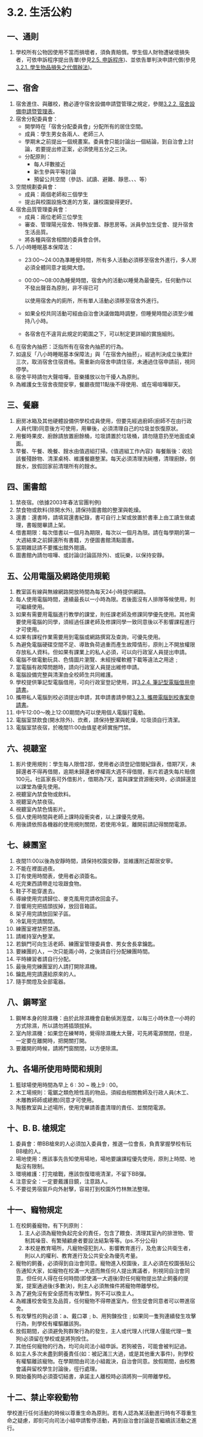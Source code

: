 # 3.2. 生活公約

## 一、通則

1. 學校所有公物因使用不當而損壞者，須負責賠償。學生個人財物遭破壞損失者，可依申訴程序提出告單\(參見[2.5. 申訴程序](../../2.-min-zhu-sheng-huo/2.5.-shen-su-cheng-xu.md)\)、並依告單判決申請代償\(參見[3.2.1. 學生物品損失之代償辦法](3.2.1.-xue-sheng-wu-pin-sun-shi-zhi-dai-chang-ban-fa.md)\)。

## 二、宿舍

1. 宿舍進住、與離校，務必遵守宿舍設備申請暨管理之規定，參閱[3.2.2. 宿舍設備申請暨管理表](3.2.2.-su-she-she-bei-shen-qing-ji-guan-li-biao.md)。
2. 宿舍分配委員會：
   * 開學時在「宿舍分配委員會」分配所有的居住空間。
   * 成員：學生男女各兩人、老師三人
   * 學期末之前提出一個規畫案。委員會只能討論出一個結論，到自治會上討論，若要提出修正案，必須使用五分之三決。
   * 分配原則：
     * 每人坪數接近
     * 新生參與平等討論
     * 預留公共空間（參訪、試讀、避難、靜思、、、等）
3. 空間規劃委員會：
   * 成員：兩個老師和三個學生
   * 提出與校園設施改進的方案，讓校園變得更好。
4. 宿舍品質管理委員會：
   * 成員：兩位老師三位學生
   * 審查、管理陽光宿舍、特殊安置、靜思房等。派員參加生促會、提升宿舍生活品質。
   * 將各種與宿舍相關的委員會合併。
5. 八小時睡眠基本保障法：
   * 23:00～24:00為準睡覺時間，所有多人活動必須移至宿舍外進行，多人房必須全體同意才能開大燈。      
   * 00:00～08:00為睡覺時間，宿舍內的活動以睡覺為最優先，任何動作以不發出聲音為原則，非不得已可

     以使用宿舍內的廁所，所有單人活動必須移至宿舍外進行。

   * 如果全校共同活動可經由自治會決議做臨時調整，但睡覺時間必須至少維持八小時。
   * 各宿舍在不違背此規定的範圍之下，可以制定更詳細的實施細則。
6. 在宿舍內抽菸：泛指所有在宿舍內抽菸的行為。
7. 如違反「八小時睡眠基本保障法」與「在宿舍內抽菸」，經過判決成立後累計三次，取消宿舍住宿資格。需重新向宿舍申請住宿，未通過住宿申請前，視同停學。
8. 宿舍平時請勿大聲喧嘩，音樂播放以勿干擾人為原則。
9. 為維護女生宿舍夜間安寧，餐廳夜間11點後不得使用、或在場喧嘩聊天。

## 三、餐廳

1. 廚房冰箱及其他硬體設備供學校成員使用，但要先經過廚師\(廚師不在由行政人員代理\)同意後方可使用，用畢後，必須清理自己的垃圾並恢復原狀。
2. 用餐時果皮、廚餘請放置廚餘桶，垃圾請置於垃圾桶，請勿隨意扔至地面或桌面。
3. 早餐、午餐、晚餐、餿水由值週組打掃。《值週組工作內容》每餐飯後：收拾該餐殘餘物、清潔桌椅、維護餐廳整潔。每天必須清理洗碗槽，清理廚餘，倒餿水，放假回家前清理所有的餿水。

## 四、圖書館

1. 禁夜宿。\(依據2003年春法官團判例\)
2. 禁食物或飲料\(除開水外\), 請保持圖書館的整潔與乾燥。
3. 還書：還書時，請填寫還書紀錄，書可自行上架或放置於書車上由工讀生做處理，書報閱畢請上架。
4. 借書期限：每次借書以一個月為期限，每次以一個月為限。請在每學期的第一大週結束之前歸還所有書籍，方便圖書館清點圖書。
5. 當期雜誌請不要攜出館外閱讀。
6. 圖書館內請勿喧嘩、或討論\(討論區除外\)、或玩樂，以保持安靜。

## 五、公用電腦及網路使用規範

1. 教室區有線與無線網路開放時間為每天24小時提供網路。
2. 每人使用電腦時間，連續最長以一小時為限。若後面沒有人排隊等候使用，則可繼續使用。
3. 如果有需要用電腦進行教學的課堂，則任課老師及修課同學優先使用。其他需要使用電腦的同學，須經過任課老師及修課同學一致同意後以不影響課程進行才可使用。
4. 如果有課程作業需要用到電腦或網路撰寫及查詢，可優先使用。
5. 為避免電腦硬碟空間不足、導致負荷過重而產生故障情形，原則上不開放權限存放私人資料。但如果有課業上的私人必須，可以向行政室人員提出申請。
6. 電腦不做電動玩具、色情圖片瀏覽、未經授權軟體下載等違法之用途﹔
7. 當電腦有故障問題時，請向行政室人員提出維修申請。
8. 電腦設備完整與清潔由全校師生共同維護。
9. 學校提供筆記型電腦借用，可向行政室登記使用，詳[3.2.4. 筆記型電腦借用申請書](3.2.4.-bi-ji-xing-dian-nao-jie-yong-shen-qing-shu.md)。
10. 攜帶私人電腦到校必須提出申請，其申請書請參閱[3.2.3. 攜帶電腦到校專案申請書](3.2.3.-xie-dai-dian-nao-dao-xiao-zhuan-an-shen-qing-shu.md)。
11. 中午12:00～晚上12:00期間內可以使用個人電腦打電動。
12. 電腦室禁飲食\(開水除外\)、炊煮，請保持整潔與乾燥，垃圾須自行清潔。
13. 電腦室禁夜宿，於晚間11:00由值星老師實施門禁。

## 六、視聽室

1. 影片使用規則：學生每人限借2部，使用者必須登記借閱紀錄表，借期7天，未歸還者不得再借閱，逾期未歸還者停權兩大週不得借閱，影片若遺失每片賠償100元。社區家長可外借影片，借期為7天，當與課堂資源衝突時，必須歸還並以課堂為優先使用。
2. 視聽室內禁食物或飲料。
3. 視聽室內禁夜宿。
4. 視聽室內禁色情影片。
5. 個人使用時間與老師上課時段衝突者，以上課優先使用。
6. 用後請依照各機器的使用規則關閉，若使用冷氣，離開前請記得關閉電源。

## 七、練團室

1. 夜間11:00以後為安靜時間，請保持校園安靜，並維護附近鄰居安寧。
2. 不能在裡面過夜。
3. 訂有使用時間表，使用者必須簽名。
4. 吃完東西請帶走垃圾跟食物。
5. 鞋子不能穿進去。
6. 導線使用完請歸位、麥克風用完請收回盒子。
7. 音響用完把插頭拔掉，放回音箱區。
8. 架子用完請放回架子區。
9. 冷氣用完請關閉。
10. 練團室裡禁菸禁酒。
11. 請維持室內整潔。
12. 若鎖門可向生活老師、練團室管理委員會、男女舍長拿鑰匙。
13. 要練團的人，一次只能兩小時，之後請自行分配練團時間。
14. 平時練習者請自行分配。
15. 最後用完練團室的人請打開除濕機。
16. 鑰匙用完請還給原來的人。
17. 隨手關燈及全部電器。

## 八、鋼琴室

1. 鋼琴本身的除濕機：由於此除濕機會自動偵測溼度，以每三小時休息一小時的方式除濕，所以請勿將插頭拔掉。
2. 室內除濕機：如果您在練琴時，覺得除濕機太大聲，可先將電源關閉，但是，一定要在離開時，把開關打開。
3. 要離開的時候，請將門窗關閉，以方便除濕。

## 九、各場所使用時間和規則

1. 籃球場使用時間為早上 6 : 30 ~ 晚上9 : 00。
2. 木工場規則：電鋸之類危險性高的物品，須經由相關教師及行政人員\(木工、木雕教師師或總務\)同意才可使用。
3. 陶藝教室與上述場所，使用完畢請善盡清理的責任、並關閉電源。

## 十、B. B. 槍規定

1. 委員會：帶BB槍來的人必須加入委員會，推選一位會長，負責掌握學校有玩BB槍的人。
2. 場地使用：應該事先告知使用場地，場地要讓課程優先使用，原則上時間、地點沒有限制。
3. 環境維護：打完槍戰，應該恢復環境清潔，不留下BB彈。
4. 注意安全：一定要戴護目鏡，注意路人。
5. 不要從男宿窗戶向外射擊，容易打到校園外竹林無法整理。

## 十一、寵物規定

1. 在校飼養寵物，有下列原則：
   1. 主人必須為寵物負起完全的責任，包含了餵食、清理其室內的排泄物、管制其噪音、有繁殖顧慮者要設法結紮等等。\(ps.不分公母\)
   2. 本校是教育場所，凡寵物侵犯到人、影響教育進行，及危害公共衛生者，則以人的權利、教育進行及公共安全為優先考量。
2. 寵物的飼養，必須得到自治會同意。寵物進入校園後，主人必須在校園張貼公告通知大家，如寵物在校滿一大週而無任何人提出異議者，則視同自治會同意。但任何人得在任何時間\(即使滿一大週後\)對任何寵物提出禁止飼養的提案，提案通過後\(多數決\)，則主人必須無條件將寵物帶離學校。
3. 為了避免沒有安全感而有攻擊性，狗不可以換主人。
4. 為維護校舍衛生及品質，任何寵物不得帶進室內，但生促會同意者可以帶進宿舍。
5. 有攻擊性的狗必須：a、戴口罩﹔b、用狗鍊拴住﹔如果同一隻狗連續發生攻擊行為，則學校有權驅離該狗。
6. 放假期間，必須避免狗群聚行為的發生，主人或代理人\(代理人僅能代理一隻狗\)必須留在學校或是將狗拴住。
7. 其他任何寵物的行為，均可向司法小組申訴。若狗被告，可能會被判記過。
8. 如主人多次未盡到飼養責任\(如：被記滿三大過，或是其他重大事件\)，則學校有權驅離該寵物。在學期間由司法小組裁決，自治會同意。放假期間，由校務會議與留校學生討論後，徑行處理。
9. 開始養狗時必須簽切結書，承諾主人離校時必須將狗一同帶離學校。

## 十二、**禁止宰殺動物**

學校進行任何活動的時候以尊重生命為原則。若有人認為某活動進行時有不尊重生命之疑慮，即刻可向司法小組申請暫停活動，再到自治會討論是否繼續該活動之進行。

